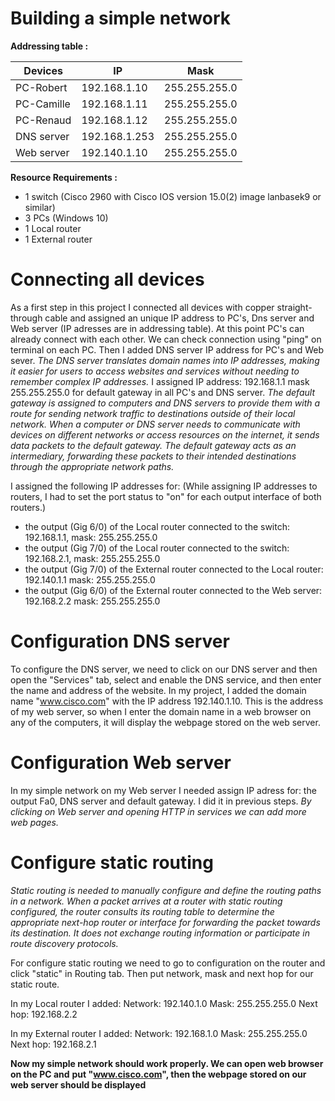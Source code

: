 # Building a simple network

**Addressing table :**

|   Devices  |      IP      |     Mask      |
|------------|--------------|---------------|
| PC-Robert  | 192.168.1.10 | 255.255.255.0 | 
| PC-Camille | 192.168.1.11 | 255.255.255.0 |
| PC-Renaud  | 192.168.1.12 | 255.255.255.0 |
| DNS server | 192.168.1.253| 255.255.255.0 |
| Web server | 192.140.1.10 | 255.255.255.0 |


**Resource Requirements :**

- 1 switch (Cisco 2960 with Cisco IOS version 15.0(2) image lanbasek9 or similar)
- 3 PCs (Windows 10)
- 1 Local router 
- 1 External router 

# Connecting all devices

 As a first step in this project I connected all devices with copper straight-through 
 cable and assigned an unique IP address to PC's, Dns server and Web server (IP adresses are in 
 addressing table). 
 At this point PC's can already connect with each other. We can check connection using "ping"
 on terminal on each PC.
 Then I added DNS server IP address for PC's and Web sever. *The DNS server translates domain*
 *names into IP addresses, making it easier for users to access websites and services without* 
 *needing to remember complex IP addresses.*
 I assigned IP address: 192.168.1.1 mask 255.255.255.0 for default gateway in all PC's and
 DNS server. *The default gateway is assigned to computers and DNS servers to provide them*
 *with a route for sending network traffic to destinations outside of their local network.* 
 *When a computer or DNS server needs to communicate with devices on different networks or* 
 *access resources on the internet, it sends data packets to the default gateway.* 
 *The default gateway acts as an intermediary, forwarding these packets to their intended destinations* 
 *through the appropriate network paths.* 
 
 I assigned the following IP addresses for:
(While assigning IP addresses to routers, I had to set the port status to 
  "on" for each output interface of both routers.)
- the output (Gig 6/0) of the Local router connected to the switch: 192.168.1.1, mask: 255.255.255.0
- the output (Gig 7/0) of the Local router connected to the switch: 192.168.2.1, mask: 255.255.255.0
- the output (Gig 7/0) of the External router connected to the Local router: 192.140.1.1 mask: 255.255.255.0
- the output (Gig 6/0) of the External router connected to the Web server: 192.168.2.2 mask: 255.255.255.0

# Configuration DNS server

To configure the DNS server, we need to click on our DNS server and then open the "Services" tab, 
select and enable the DNS service, and then enter the name and address of the website. In my project, 
I added the domain name "www.cisco.com" with the IP address 192.140.1.10. This is the address of my web server,
so when I enter the domain name in a web browser on any of the computers, 
it will display the webpage stored on the web server.

# Configuration Web server

In my simple network on my Web server I needed assign IP adress for: the output Fa0, DNS server and default gateway.
I did it in previous steps. 
*By clicking on Web server and opening HTTP in services we can add more web pages.*

# Configure static routing

*Static routing is needed to manually configure and define the routing paths in a network.*
*When a packet arrives at a router with static routing configured, the router consults* 
*its routing table to determine the appropriate next-hop router or interface for* 
*forwarding the packet towards its destination.* 
*It does not exchange routing information or participate in route discovery protocols.*

For configure static routing we need to go to configuration on the router and click
"static" in Routing tab. Then put network, mask and next hop for our static route.

In my Local router I added:
Network: 192.140.1.0
Mask: 255.255.255.0
Next hop: 192.168.2.2

In my External router I added:
Network: 192.168.1.0
Mask: 255.255.255.0
Next hop: 192.168.2.1

**Now my simple network should work properly. We can open web browser on the PC and** 
**put "www.cisco.com", then the webpage stored on our web server should be displayed**
 
